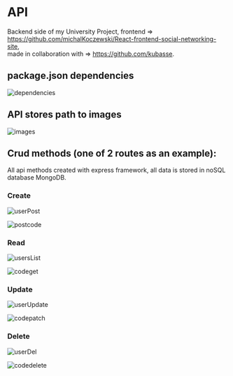 # API
Backend side of my University Project, frontend => https://github.com/michalKoczewski/React-frontend-social-networking-site,             
made in collaboration with => https://github.com/kubasse.   

## package.json dependencies
![dependencies](https://user-images.githubusercontent.com/52933683/106327859-19e8fc00-627f-11eb-9f59-405c496c67ea.PNG)

## API stores path to images
![images](https://user-images.githubusercontent.com/52933683/106328035-68969600-627f-11eb-834b-d1cfb945efd1.PNG)

## Crud methods (one of 2 routes as an example):
All api methods created with express framework, all data is stored in noSQL database MongoDB.

### Create
![userPost](https://user-images.githubusercontent.com/52933683/106327102-dc37a380-627d-11eb-8026-7c61bde5832b.PNG)

![postcode](https://user-images.githubusercontent.com/52933683/106328374-fd998f00-627f-11eb-8ff1-4d7bd43968c6.PNG)

### Read
![usersList](https://user-images.githubusercontent.com/52933683/106327096-da6de000-627d-11eb-9884-0b0658359c54.PNG)

![codeget](https://user-images.githubusercontent.com/52933683/106328366-fa060800-627f-11eb-85a1-20e8f5f9e0bd.PNG)

### Update
![userUpdate](https://user-images.githubusercontent.com/52933683/106326771-4dc32200-627d-11eb-907e-b6d4030c2d81.PNG)

![codepatch](https://user-images.githubusercontent.com/52933683/106328368-fb373500-627f-11eb-955c-8e07aed43a98.PNG)

### Delete
![userDel](https://user-images.githubusercontent.com/52933683/106327106-dd68d080-627d-11eb-889b-2ebc99638944.PNG)

![codedelete](https://user-images.githubusercontent.com/52933683/106328363-f8d4db00-627f-11eb-81d6-a0c7f240c421.PNG)
